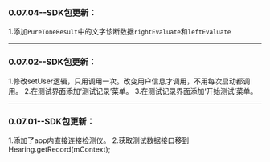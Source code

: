 ### 0.07.04--SDK包更新：
 1.添加`PureToneResult`中的文字诊断数据`rightEvaluate`和`leftEvaluate`

---

### 0.07.02--SDK包更新：
 1.修改setUser逻辑，只用调用一次。改变用户信息才调用，不用每次启动都调用。
 2.在测试界面添加‘测试记录’菜单。
 3.在测试记录界面添加‘开始测试’菜单。

---

### 0.07.01--SDK包更新：
 1.添加了app内直接连接检测仪。
 2.获取测试数据接口移到 Hearing.getRecord(mContext);